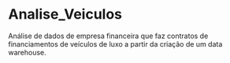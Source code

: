 # Analise_Veiculos
Análise de dados de empresa financeira que faz contratos de financiamentos de veículos de luxo a partir da criação de um data warehouse.
